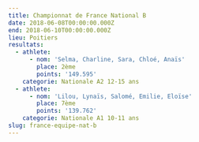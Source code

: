 ```yaml
---
title: Championnat de France National B
date: 2018-06-08T00:00:00.000Z
end: 2018-06-10T00:00:00.000Z
lieu: Poitiers
resultats:
  - athlete:
      - nom: 'Selma, Charline, Sara, Chloé, Anaïs'
        place: 2ème
        points: '149.595'
    categorie: Nationale A2 12-15 ans
  - athlete:
      - nom: 'Lilou, Lynaïs, Salomé, Emilie, Eloïse'
        place: 7ème
        points: '139.762'
    categorie: Nationale A1 10-11 ans
slug: france-equipe-nat-b
---
```


